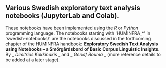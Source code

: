## Various Swedish exploratory text analysis notebooks (JupyterLab and Colab).
These notebooks have been implemented using the _R_ or _Python_ programming language.
The notebooks starting with 'HUMINFRA_*' in 'swedish-notebooks/' are the notebooks discussed
in the forthcoming chapter of the HUMINFRA handbook: __Exploratory Swedish Text Analysis using Notebooks – a Smörgårdsbord of Basic Corpus Linguistic Insights__. By _ _Dimitrios Kokkinakis_ _ and _ _Gerlof Bouma_ _
(more reference details to be added at a later stage).
